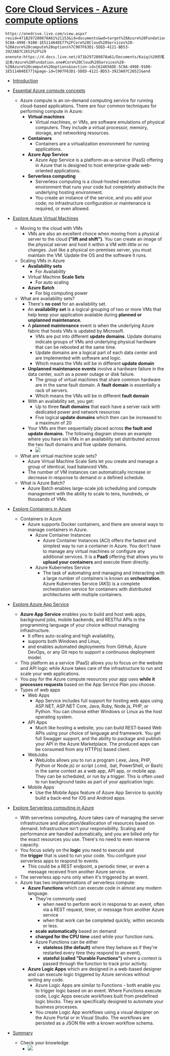 # [Core Cloud Services - Azure compute options](https://docs.microsoft.com/en-au/learn/modules/intro-to-azure-compute/index)

```
https://onedrive.live.com/view.aspx?resid=471B297280878A61%21153&id=documents&wd=target%28Azure%20Fundation.one%7C624656DE-5C0A-499E-9100-1E511484EE77%2FCore%20Cloud%20Services%20-%20Azure%20compute%20options%7C907F63D1-5DED-4121-BD53-3923A07C2652%2F%29
onenote:https://d.docs.live.net/471b297280878a61/Documents/Kaiqi%20的笔记本/Azure%20Fundation.one#Core%20Cloud%20Services%20-%20Azure%20compute%20options&section-id={624656DE-5C0A-499E-9100-1E511484EE77}&page-id={907F63D1-5DED-4121-BD53-3923A07C2652}&end
```

- [Introduction](https://docs.microsoft.com/en-au/learn/modules/intro-to-azure-compute/1-introduction)
- [Essential Azure compute concepts](https://docs.microsoft.com/en-au/learn/modules/intro-to-azure-compute/2-essential-azure-compute-concepts)
  - Azure compute is an on-demand computing service for running cloud-based applications. There are four common techniques for performing compute in Azure:
    - **Virtual machines**
    	- Virtual machines, or VMs, are software emulations of physical computers. They include a virtual processor, memory, storage, and networking resources.
  	- **Containers**
    	- Containers are a virtualization environment for running applications.
  	- **Azure App Service**
    	- Azure App Service is a platform-as-a-service (PaaS) offering in Azure that is designed to host enterprise-grade web-oriented applications.
  	- **Serverless computing**
    	- Serverless computing is a cloud-hosted execution environment that runs your code but completely abstracts the underlying hosting environment. 
      - You create an instance of the service, and you add your code; no infrastructure configuration or maintenance is required, or even allowed.
- [Explore Azure Virtual Machines](https://docs.microsoft.com/en-au/learn/modules/intro-to-azure-compute/3-virtual-machines)
  - Moving to the cloud with VMs
    - VMs are also an excellent choice when moving from a physical server to the cloud **("lift and shift")**. You can create an image of the physical server and host it within a VM with little or no changes. Just like a physical on-premises server, you must maintain the VM. Update the OS and the software it runs.
  - Scaling VMs in Azure
	- **Availability sets**
      - For Availability
	- Virtual Machine **Scale Sets**
      - For auto scaling
	- **Azure Batch**
      - For big computing power
  - What are availability sets?
    - There's **no cost** for an availability set. 
    - An **availability set** is a logical grouping of two or more VMs that help keep your application available during **planned or unplanned maintenance.**
    - A **planned maintenance** event is when the underlying Azure fabric that hosts VMs is updated by Microsoft. 
      - VMs are put into different **update domains**. Update domains indicate groups of VMs and underlying physical hardware that can be rebooted at the same time. 
      - Update domains are a logical part of each data center and are implemented with software and logic.
      - Which means the VMs will be in different **update domain**
    - **Unplanned maintenance events** involve a hardware failure in the data center, such as a power outage or disk failure. 
      - The group of virtual machines that share common hardware are in the same fault domain. A **fault domain** is essentially a rack of servers.
      - Which means the VMs will be in different **fault domain**
    - With an availability set, you get:
      - Up to three **fault domains** that each have a server rack with dedicated power and network resources
      - Five logical **update domains** which then can be increased to a maximum of 20
    - Your VMs are then sequentially placed across **the fault and update domains**. The following diagram shows an example where you have six VMs in an availability set distributed across the two fault domains and five update domains. 
      - ![](2019-11-11-21-21-43.png)
  - What are virtual machine scale sets?
    - Azure Virtual Machine Scale Sets let you create and manage a group of identical, load balanced VMs.
    - The number of VM instances can automatically increase or decrease in response to demand or a defined schedule. 
  - What is Azure Batch?
    - Azure Batch enables large-scale job scheduling and compute management with the ability to scale to tens, hundreds, or thousands of VMs.

- [Explore Containers in Azure](https://docs.microsoft.com/en-au/learn/modules/intro-to-azure-compute/4-containers)
  - Containers in Azure
    - Azure supports Docker containers, and there are several ways to manage containers in Azure.
      - Azure Container Instances
        - Azure Container Instances (ACI) offers the fastest and simplest way to run a container in Azure. You don't have to manage any virtual machines or configure any additional services. It is a **PaaS** offering that allows you to **upload your containers** and execute them directly.
      - Azure Kubernetes Service
        - The task of automating and managing and interacting with a large number of containers is known as **orchestration**. Azure Kubernetes Service (AKS) is a complete orchestration service for containers with distributed architectures with multiple containers.
- [Explore Azure App Service](https://docs.microsoft.com/en-au/learn/modules/intro-to-azure-compute/5-appservice)
  - **Azure App Service** enables you to build and host web apps, background jobs, mobile backends, and RESTful APIs in the programming language of your choice without managing infrastructure. 
    - It offers auto-scaling and high availability, 
    - supports both Windows and Linux, 
    - and enables automated deployments from GitHub, Azure DevOps, or any Git repo to support a continuous deployment model.
  - This platform as a service (PaaS) allows you to focus on the website and API logic while Azure takes care of the infrastructure to run and scale your web applications.
  - You pay for the Azure compute resources your app uses **while it processes requests** based on the App Service Plan you choose.
  - Types of web apps
    - Web Apps
      - App Service includes full support for hosting web apps using ASP.NET, ASP.NET Core, Java, Ruby, Node.js, PHP, or Python. You can choose either Windows or Linux as the host operating system.
    - API Apps
      - Much like hosting a website, you can build REST-based Web APIs using your choice of language and framework. You get full Swagger support, and the ability to package and publish your API in the Azure Marketplace. The produced apps can be consumed from any HTTP(s) based client.
    - WebJobs
      - WebJobs allows you to run a program (.exe, Java, PHP, Python or Node.js) or script (.cmd, .bat, PowerShell, or Bash) in the same context as a web app, API app, or mobile app. They can be scheduled, or run by a trigger. This is often used to run background tasks as part of your application logic.
    - Mobile Apps
      - Use the Mobile Apps feature of Azure App Service to quickly build a back-end for iOS and Android apps.


- [Explore Serverless computing in Azure](https://docs.microsoft.com/en-au/learn/modules/intro-to-azure-compute/6-serverless-computing)
  - With serverless computing, Azure takes care of managing the server infrastructure and allocation/deallocation of resources based on demand. Infrastructure isn't your responsibility. Scaling and performance are handled automatically, and you are billed only for the exact resources you use. There's no need to even reserve capacity.
  - You focus solely on the **logic** you need to execute and the **trigger** that is used to run your code. You configure your serverless apps to respond to events. 
    - This could be a REST endpoint, a periodic timer, or even a message received from another Azure service. 
  - The serverless app runs only when it's triggered by an event.
  - Azure has two implementations of serverless compute:
    - **Azure Functions** which can execute code in almost any modern language.
      - They're commonly used 
        - when need to perform work in response to an event, often via a REST request, timer, or message from another Azure service
        - when that work can be completed quickly, within seconds or less.
      - **scale automatically** based on demand
      - **charged for the CPU time** used while your function runs.
      - Azure Functions can be either 
        - **stateless (the default)** where they behave as if they're restarted every time they respond to an event), 
        - **stateful (called "Durable Functions")** where a context is passed through the function to track prior activity.
    - **Azure Logic Apps** which are designed in a web-based designer and can execute logic triggered by Azure services without writing any code.
      - Azure Logic Apps are similar to Functions - both enable you to trigger logic based on an event. Where Functions execute code, Logic Apps execute workflows built from predefined logic blocks. They are specifically designed to automate your business processes.
      - You create Logic App workflows using a visual designer on the Azure Portal or in Visual Studio. The workflows are persisted as a JSON file with a known workflow schema.
- [Summary](https://docs.microsoft.com/en-au/learn/modules/intro-to-azure-compute/7-summary)
  - Check your knowledge
    - ![](2019-11-11-21-46-20.png)
